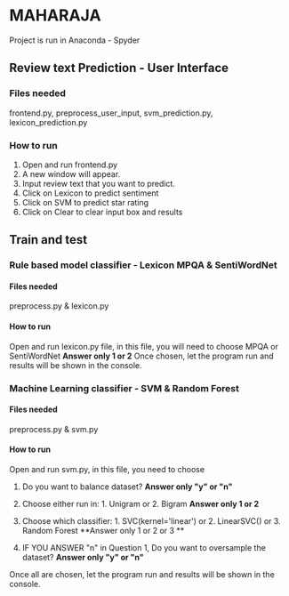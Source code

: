# MAHARAJA 
Project is run in Anaconda - Spyder

## Review text Prediction - User Interface
### Files needed
frontend.py, preprocess_user_input, svm_prediction.py, lexicon_prediction.py

### How to run
1. Open and run frontend.py
2. A new window will appear. 
3. Input review text that you want to predict.
4. Click on Lexicon to predict sentiment
5. Click on SVM to predict star rating
6. Click on Clear to clear input box and results


## Train and test 
### Rule based model classifier - Lexicon MPQA & SentiWordNet
#### Files needed
preprocess.py & lexicon.py

#### How to run
Open and run lexicon.py file, in this file, you will need to choose 
MPQA or SentiWordNet **Answer only 1 or 2**
Once chosen, let the program run and results will be shown in the console.


### Machine Learning classifier - SVM & Random Forest
#### Files needed
preprocess.py & svm.py

#### How to run
Open and run svm.py, in this file, you need to choose
1. Do you want to balance dataset? **Answer only "y" or "n"**

2. Choose either run in: 1. Unigram or 2. Bigram **Answer only 1 or 2**

3. Choose which classifier: 1. SVC(kernel='linear') or 2. LinearSVC() or 3. Random Forest **Answer only 1 or 2 or 3 **

4. IF YOU ANSWER "n" in Question 1, Do you want to oversample the dataset? **Answer only "y" or "n"**

Once all are chosen, let the program run and results will be shown in the console.